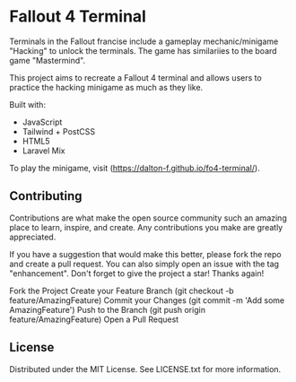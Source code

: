 # Fallout 4 Terminal

Terminals in the Fallout francise include a gameplay mechanic/minigame "Hacking" to unlock the terminals. The game has similariies to the board game "Mastermind".

This project aims to recreate a Fallout 4 terminal and allows users to practice the hacking minigame as much as they like.

Built with:

- JavaScript
- Tailwind + PostCSS
- HTML5
- Laravel Mix

To play the minigame, visit (https://dalton-f.github.io/fo4-terminal/).

## Contributing

Contributions are what make the open source community such an amazing place to learn, inspire, and create. Any contributions you make are greatly appreciated.

If you have a suggestion that would make this better, please fork the repo and create a pull request. You can also simply open an issue with the tag "enhancement". Don't forget to give the project a star! Thanks again!

Fork the Project
Create your Feature Branch (git checkout -b feature/AmazingFeature)
Commit your Changes (git commit -m 'Add some AmazingFeature')
Push to the Branch (git push origin feature/AmazingFeature)
Open a Pull Request

## License

Distributed under the MIT License. See LICENSE.txt for more information.
